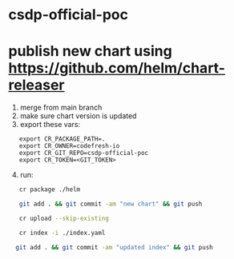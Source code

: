 # csdp-official-poc

# publish new chart using https://github.com/helm/chart-releaser

1. merge from main branch
2. make sure chart version is updated
3. export these vars:
```
   export CR_PACKAGE_PATH=.
   export CR_OWNER=codefresh-io
   export CR_GIT_REPO=csdp-official-poc
   export CR_TOKEN=<GIT_TOKEN>
```
4. run:
```bash
   cr package ./helm

   git add . && git commit -am "new chart" && git push

   cr upload --skip-existing

   cr index -i ./index.yaml

  git add . && git commit -am "updated index" && git push
```
